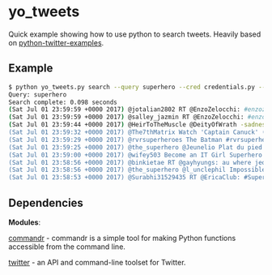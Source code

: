 yo_tweets
========

Quick example showing how to use python to search tweets. Heavily based on [python-twitter-examples](https://github.com/ideoforms/python-twitter-examples).

Example
-------
```bash
$ python yo_tweets.py search --query superhero --cred credentials.py --since 2017-07-01 --until 2017-07-02
Query: superhero
Search complete: 0.098 seconds
(Sat Jul 01 23:59:59 +0000 2017) @jotalian2802 RT @EnzoZelocchi: #enzozelocchi  #hollywood #USA #california  #NYC #Hero #UK #England #films #awards #best #actor #actorslife #LA #USA #sup…
(Sat Jul 01 23:59:59 +0000 2017) @salley_jazmin RT @EnzoZelocchi: #enzozelocchi  #hollywood #USA #california  #NYC #Hero #UK #England #films #awards #best #actor #actorslife #LA #USA #sup…
(Sat Jul 01 23:59:44 +0000 2017) @HeirToTheMuscle @DeityOfWrath -sadness, while I fight outsiders who intend to conquer this world to fulfill my destiny as a superhero."
(Sat Jul 01 23:59:32 +0000 2017) @The7thMatrix Watch 'Captain Canuck' (@captaincanuck) - The Animated Series Ft. Canada's Premier Superhero! https://t.co/8NgH88GzFO #HappyCanadaDay
(Sat Jul 01 23:59:29 +0000 2017) @rvrsuperheroes The Batman #rvrsuperheroes #superhero #batman #DC #gotham https://t.co/67QeqfTCYc
(Sat Jul 01 23:59:25 +0000 2017) @the_superhero @Jeunelio Plat du pied sécurité.
(Sat Jul 01 23:59:00 +0000 2017) @wifey503 Become an IT Girl Superhero to share your love of @ITCosmetics (and win prizes!). Click here to sign up: #entry -… https://t.co/rVO53HS9gz
(Sat Jul 01 23:58:56 +0000 2017) @binkietae RT @gayhyungs: au where jeongguk is a superhero and keeps blowing off his dates with taehyung to save the world, until one day taehyung is…
(Sat Jul 01 23:58:56 +0000 2017) @the_superhero @l_unclephil Impossible, je n'ai pas fini de porter les vôtres
(Sat Jul 01 23:58:53 +0000 2017) @Surabhi31529435 RT @EricaClub: #SuperHero @Shaheer_S 🔥🔥🔥🔥🔥
````

Dependencies
-------
**Modules**:

[commandr](https://github.com/tellapart/commandr) - commandr is a simple tool
for making Python functions accessible from the command line.

[twitter](https://pypi.python.org/pypi/twitter) - an API and command-line
toolset for Twitter.
